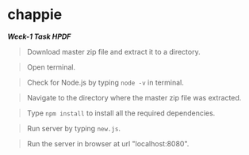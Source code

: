 # chappie

***Week-1 Task HPDF***

> Download master zip file and extract it to a directory.

> Open terminal.

> Check for Node.js by typing `node -v` in terminal.

> Navigate to the directory where the master zip file was extracted.

> Type `npm install` to install all the required dependencies.

> Run server by typing `new.js`.

> Run the server in browser at url "localhost:8080".
